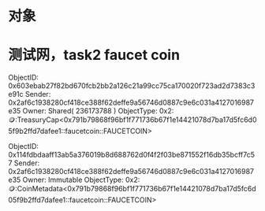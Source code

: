 # 对象

# 测试网，task2 faucet coin
ObjectID: 0x603ebab27f82bd670fcb2bb2a126c21a99cc75ca170020f723ad2d7383c3e91c
Sender: 0x2af6c1938280cf418ce388f62deffe9a56746d0887c9e6c031a4127016987e35
Owner: Shared( 236173788 )
ObjectType: 0x2::coin::TreasuryCap<0x791b79868f96bf1f771736b67f1e14421078d7ba17d5fc6d05f9b2ffd7dafee1::faucetcoin::FAUCETCOIN> 

ObjectID: 0x114fdbdaaff13ab5a376019b8d688762d0f4f2f03be871552f16db35bcff7c57
Sender: 0x2af6c1938280cf418ce388f62deffe9a56746d0887c9e6c031a4127016987e35
Owner: Immutable
ObjectType: 0x2::coin::CoinMetadata<0x791b79868f96bf1f771736b67f1e14421078d7ba17d5fc6d05f9b2ffd7dafee1::faucetcoin::FAUCETCOIN>
